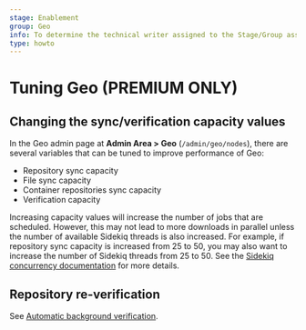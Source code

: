 ```yaml
---
stage: Enablement
group: Geo
info: To determine the technical writer assigned to the Stage/Group associated with this page, see https://about.gitlab.com/handbook/engineering/ux/technical-writing/#assignments
type: howto
---
```


# Tuning Geo **(PREMIUM ONLY)**

## Changing the sync/verification capacity values

In the Geo admin page at **Admin Area > Geo** (`/admin/geo/nodes`),
there are several variables that can be tuned to improve performance of Geo:

- Repository sync capacity
- File sync capacity
- Container repositories sync capacity
- Verification capacity

Increasing capacity values will increase the number of jobs that are scheduled.
However, this may not lead to more downloads in parallel unless the number of
available Sidekiq threads is also increased. For example, if repository sync
capacity is increased from 25 to 50, you may also want to increase the number
of Sidekiq threads from 25 to 50. See the
[Sidekiq concurrency documentation](../../operations/extra_sidekiq_processes.md#number-of-threads)
for more details.

## Repository re-verification

See
[Automatic background verification](../disaster_recovery/background_verification.md).
